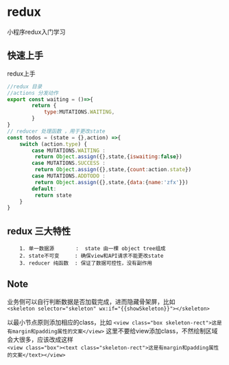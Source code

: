 # redux
小程序redux入门学习

## 快速上手

redux上手
```javascript
//redux 目录
//actions 分发动作
export const waiting = ()=>{
        return {
            type:MUTATIONS.WAITING,
        }
}
// reducer 处理函数 ，用于更改state
const todos = (state = {},action) =>{
    switch (action.type) {
        case MUTATIONS.WAITING :
         return Object.assign({},state,{iswaiting:false})
        case MUTATIONS.SUCCESS :
         return Object.assign({},state,{count:action.state})
        case MUTATIONS.ADDTODO :
         return Object.assign({},state,{data:{name:'zfx'}})
        default:
         return state
    }
}

```
## redux 三大特性
```
    1. 单一数据源       :  state 由一棵 object tree组成
    2. state不可变     : 确保view和API请求不能更改state
    3. reducer 纯函数  : 保证了数据可控性，没有副作用
```


## Note
业务侧可以自行判断数据是否加载完成，进而隐藏骨架屏，比如  
`<skeleton selector="skeleton" wx:if="{{showSkeleton}}"></skeleton>`  

以最小节点原则添加相应的class，比如
`<view class="box skeleton-rect">这是有margin和padding属性的文案</view>`
这里不要给view添加class，不然绘制区域会大很多，应该改成这样  
`<view class="box"><text class="skeleton-rect">这是有margin和padding属性的文案</text></view>`
